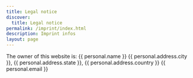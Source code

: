 ```yaml
---
title: Legal notice
discover:
  title: Legal notice
permalink: /imprint/index.html
description: Imprint infos
layout: page
---
```


The owner of this website is:
{{ personal.name }}
{{ personal.address.city }}, {{ personal.address.state }}, {{ personal.address.country }}
{{ personal.email }}